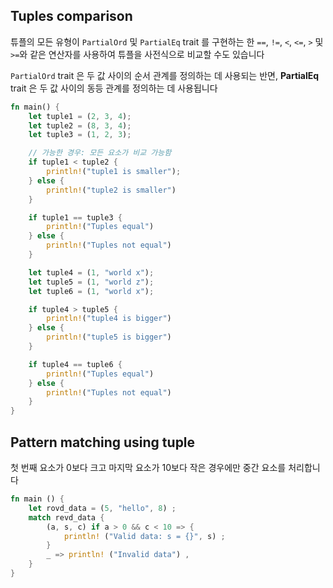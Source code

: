 ## Tuples comparison

튜플의 모든 유형이 `PartialOrd` 및 `PartialEq` trait 를 구현하는 한 `==`, `!=`, `<`, `<=`, `>` 및 `>=`와 같은 연산자를 사용하여 튜플을 사전식으로 비교할 수도 있습니다

`PartialOrd` trait 은 두 값 사이의 순서 관계를 정의하는 데 사용되는 반면, **PartialEq** trait 은 두 값 사이의 동등 관계를 정의하는 데 사용됩니다

```rust
fn main() {
    let tuple1 = (2, 3, 4);
    let tuple2 = (8, 3, 4);
    let tuple3 = (1, 2, 3);

    // 가능한 경우: 모든 요소가 비교 가능함
    if tuple1 < tuple2 {
        println!("tuple1 is smaller");
    } else {
        println!("tuple2 is smaller")
    }

    if tuple1 == tuple3 {
        println!("Tuples equal")
    } else {
        println!("Tuples not equal")
    }

    let tuple4 = (1, "world x");
    let tuple5 = (1, "world z");
    let tuple6 = (1, "world x");

    if tuple4 > tuple5 {
        println!("tuple4 is bigger")
    } else {
        println!("tuple5 is bigger")
    }

    if tuple4 == tuple6 {
        println!("Tuples equal")
    } else {
        println!("Tuples not equal")
    }
}
```

## Pattern matching using tuple

첫 번째 요소가 0보다 크고 마지막 요소가 10보다 작은 경우에만 중간 요소를 처리합니다

```rust
fn main () {
    let rovd_data = (5, "hello", 8) ;
    match revd_data {
        (a, s, c) if a > 0 && c < 10 => {
            println! ("Valid data: s = {}", s) ;
        }
        _ => println! ("Invalid data") ,
    }
}
```


